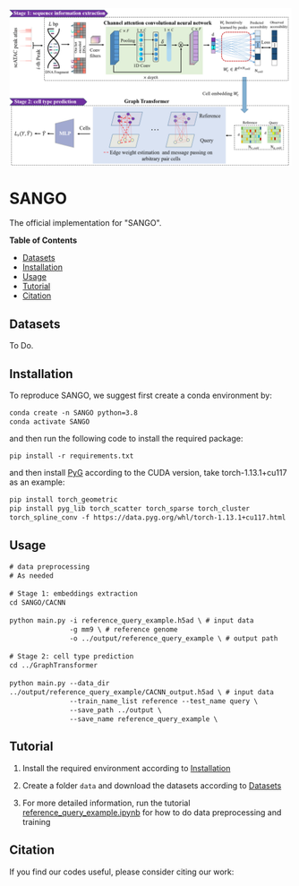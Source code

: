 ![](figures/model.png)

# SANGO

The official implementation for "SANGO".

**Table of Contents**

* [Datasets](#Datasets)
* [Installation](#Installation)
* [Usage](#Usage)
* [Tutorial](#Tutorial)
* [Citation](#Citation)

## Datasets

To Do.

## Installation

To reproduce SANGO, we suggest first create a conda environment by:

~~~shell
conda create -n SANGO python=3.8
conda activate SANGO
~~~

and then run the following code to install the required package:

~~~shell
pip install -r requirements.txt
~~~

and then install [PyG](https://pytorch-geometric.readthedocs.io/en/latest/install/installation.html) according to the CUDA version, take torch-1.13.1+cu117 as an example:

~~~shell
pip install torch_geometric
pip install pyg_lib torch_scatter torch_sparse torch_cluster torch_spline_conv -f https://data.pyg.org/whl/torch-1.13.1+cu117.html
~~~

## Usage

~~~shell
# data preprocessing
# As needed

# Stage 1: embeddings extraction
cd SANGO/CACNN

python main.py -i reference_query_example.h5ad \ # input data
               -g mm9 \ # reference genome
               -o ../output/reference_query_example \ # output path

# Stage 2: cell type prediction
cd ../GraphTransformer

python main.py --data_dir ../output/reference_query_example/CACNN_output.h5ad \ # input data
               --train_name_list reference --test_name query \
               --save_path ../output \
               --save_name reference_query_example \
~~~

## Tutorial

1. Install the required environment according to [Installation](#Installation)

2. Create a folder `data` and download the datasets according to [Datasets](#Datasets)

3. For more detailed information, run the tutorial [reference_query_example.ipynb](reference_query_example.ipynb) for how to do data preprocessing and training 

## Citation

If you find our codes useful, please consider citing our work:

~~~bibtex

~~~